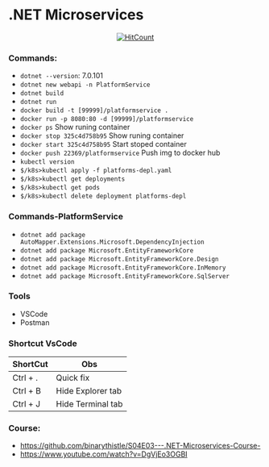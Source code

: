 # .NET Microservices

<div align="center">

[![HitCount](https://hits.dwyl.com/rlinsdev/.NET-Microservices.svg?style=flat-square&show=unique)](http://hits.dwyl.com/rlinsdev/.NET-Microservices)

</div>

### Commands:

* `dotnet --version`: 7.0.101
* `dotnet new webapi -n PlatformService`
* `dotnet build`
* `dotnet run`
* `docker build -t [99999]/platformservice .`
* `docker run -p 8080:80 -d [99999]/platformservice`
* `docker ps` Show runing container 
* `docker stop 325c4d758b95` Show runing container 
* `docker start 325c4d758b95` Start stoped container
* `docker push 22369/platformservice` Push img to docker hub
* `kubectl version` 
* `$/k8s>kubectl apply -f platforms-depl.yaml`
* `$/k8s>kubectl get deployments`
* `$/k8s>kubectl get pods`
* `$/k8s>kubectl delete deployment platforms-depl`

### Commands-PlatformService
* `dotnet add package AutoMapper.Extensions.Microsoft.DependencyInjection`
* `dotnet add package Microsoft.EntityFrameworkCore`
* `dotnet add package Microsoft.EntityFrameworkCore.Design`
* `dotnet add package Microsoft.EntityFrameworkCore.InMemory`
* `dotnet add package Microsoft.EntityFrameworkCore.SqlServer`


### Tools
* VSCode
* Postman



### Shortcut VsCode
| ShortCut | Obs |
|-|-
|Ctrl + .|Quick fix |
|Ctrl + B|Hide Explorer tab |
|Ctrl + J|Hide Terminal tab |

### Course:
* https://github.com/binarythistle/S04E03---.NET-Microservices-Course-
* https://www.youtube.com/watch?v=DgVjEo3OGBI